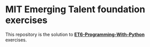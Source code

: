 # MIT Emerging Talent foundation exercises

This repository is the solution to [**ET6-Programming-With-Python**](https://github.com/ndubuisia/ET6-Programming-With-Python) exercises.
